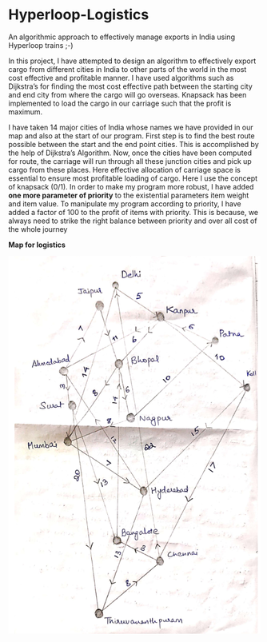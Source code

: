 # Hyperloop-Logistics
An algorithmic approach to effectively manage exports in India using Hyperloop trains ;-)

In this project, I have attempted to design an algorithm to effectively export cargo from 
different cities in India to other parts of the world in the most cost effective and
profitable manner. I have used algorithms such as Dijkstra’s for finding the most cost
effective path between the starting city and end city from where the cargo will go
overseas. Knapsack has been implemented to load the cargo in our carriage such that the
profit is maximum.

I have taken 14 major cities of India whose names we have provided in our map and also at the
start of our program. First step is to find the best route possible between the start and the
end point cities. This is accomplished by the help of Dijkstra’s Algorithm. Now, once the
cities have been computed for route, the carriage will run through all these junction
cities and pick up cargo from these places. Here effective allocation of carriage space
is essential to ensure most profitable loading of cargo. Here I use the concept of
knapsack (0/1). In order to make my program more robust, I have added **one more parameter
of priority** to the existential parameters item weight and item value. To manipulate my
program according to priority, I have added a factor of 100 to the profit of items with
priority. This is because, we always need to strike the right balance between priority and
over all cost of the whole journey

**Map for logistics**

![This is the map on which the Hyperloop network works](Map.png)
